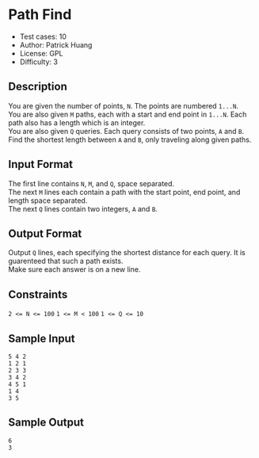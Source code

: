 # Path Find
* Test cases: 10
* Author: Patrick Huang
* License: GPL
* Difficulty: 3

## Description
You are given the number of points, `N`. The points are numbered `1...N`.<br>
You are also given `M` paths, each with a start and end point in `1...N`. Each path also has a length which is an integer.<br>
You are also given `Q` queries. Each query consists of two points, `A` and `B`.<br>
Find the shortest length between `A` and `B`, only traveling along given paths.

## Input Format
The first line contains `N`, `M`, and `Q`, space separated.<br>
The next `M` lines each contain a path with the start point, end point, and length space separated.<br>
The next `Q` lines contain two integers, `A` and `B`.

## Output Format
Output `Q` lines, each specifying the shortest distance for each query. It is guarenteed that such a path exists.<br>
Make sure each answer is on a new line.

## Constraints
`2 <= N <= 100`
`1 <= M < 100`
`1 <= Q <= 10`

## Sample Input
```
5 4 2
1 2 1
2 3 3
3 4 2
4 5 1
1 4
3 5
```

## Sample Output
```
6
3
```
